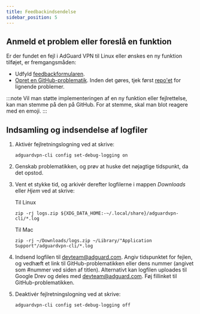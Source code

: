 ```yaml
---
title: Feedbackindsendelse
sidebar_position: 5
---
```


## Anmeld et problem eller foreslå en funktion

Er der fundet en fejl i AdGuard VPN til Linux eller ønskes en ny funktion tilføjet, er fremgangsmåden:

- Udfyld [feedbackformularen](https://surveys.adguard.com/en/vpn_linux/form.html).
- [Opret en GitHub-problematik](https://github.com/AdguardTeam/AdGuardVPNCLI/issues/new/choose). Inden det gøres, tjek først [repo'et](https://github.com/AdguardTeam/AdGuardVPNCLI/issues?q=is%3Aissue) for lignende problemer.

:::note
Vil man støtte implementeringen af en ny funktion eller fejlrettelse, kan man stemme på den på GitHub. For at stemme, skal man blot reagere med en emoji.
:::

## Indsamling og indsendelse af logfiler

1. Aktivér fejlretningslogning ved at skrive:

   `adguardvpn-cli config set-debug-logging on`

2. Genskab problematikken, og prøv at huske det nøjagtige tidspunkt, da det opstod.

3. Vent et stykke tid, og arkivér derefter logfilerne i mappen _Downloads_ eller _Hjem_ ved at skrive:

   Til Linux

   `zip -rj logs.zip ${XDG_DATA_HOME:-~/.local/share}/adguardvpn-cli/*.log`

   Til Mac

   `zip -rj ~/Downloads/logs.zip ~/Library/"Application Support"/adguardvpn-cli/*.log`

4. Indsend logfilen til devteam@adguard.com. Angiv tidspunktet for fejlen, og vedhæft et link til GitHub-problematikken eller dens nummer (angivet som #nummer ved siden af titlen). Alternativt kan logfilen uploades til Google Drev og deles med devteam@adguard.com. Føj fillinket til GitHub-problematikken.

5. Deaktivér fejlretningslogning ved at skrive:

   `adguardvpn-cli config set-debug-logging off`
